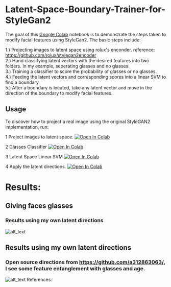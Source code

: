# Latent-Space-Boundary-Trainer-for-StyleGan2

The goal of this [Google Colab](https://colab.research.google.com/) notebook is to demonstrate the steps taken to modify facial features using StyleGan2.
The basic steps include: <br />

1.) Projecting images to latent space using rolux's enconder. reference: https://github.com/rolux/stylegan2encoder <br />
2.) Hand classifying latent vectors with the desired features into two folders. In my example, seperating glasses and no glasses. <br />
3.) Training a classifier to score the probability of glasses or no glasses. <br />
4.) Feeding the latent vectors and corresponding scores into a linear SVM to find a boundary. <br />
5.) After a boundary is located, take any latent vector and move in the direction of the boundary to modify facial features. <br />


## Usage

To discover how to project a real image using the original StyleGAN2 implementation, run:

1 Project images to latent space.
[![Open In Colab](https://colab.research.google.com/assets/colab-badge.svg)](https://colab.research.google.com/github/richard1634/Latent-Space-Boundary-Trainer-for-StyleGan2/blob/master/Make_latent_vectors.ipynb)

2 Glasses Classifier
[![Open In Colab](https://colab.research.google.com/assets/colab-badge.svg)](
https://colab.research.google.com/github/richard1634/Latent-Space-Boundary-Trainer-for-StyleGan2/blob/master/Glasses_classifier.ipynb)

3 Latent Space Linear SVM
[![Open In Colab](https://colab.research.google.com/assets/colab-badge.svg)](
https://colab.research.google.com/github/richard1634/Latent-Space-Boundary-Trainer-for-StyleGan2/blob/master/LatentSpaceLinearSVM.ipynb)

4 Apply the latent directions.
[![Open In Colab](https://colab.research.google.com/assets/colab-badge.svg)](
https://colab.research.google.com/github/richard1634/Latent-Space-Boundary-Trainer-for-StyleGan2/blob/master/apply_latent_directions.ipynb)


# Results:
## Giving faces glasses
### Results using my own latent directions
![alt_text](https://user-images.githubusercontent.com/36825309/103576401-ee454280-4e87-11eb-9f3a-834c95145caa.jpg)

## Results using my own latent directions
### Open source directions from https://github.com/a312863063/, I see some feature entanglement with glasses and age.
![alt_text](https://user-images.githubusercontent.com/36825309/103577012-e0dc8800-4e88-11eb-81b0-f8d522ae0441.png)
References: 
